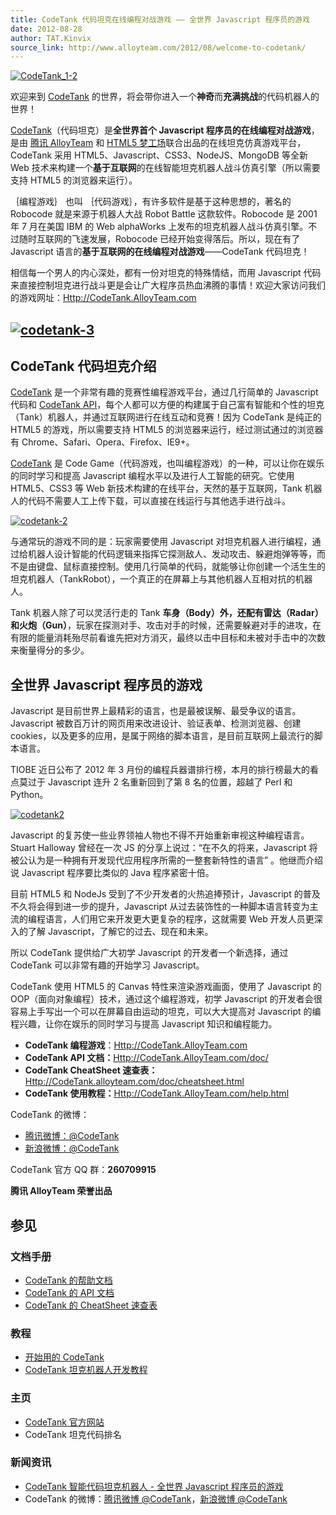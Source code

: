 ```yaml
---
title: CodeTank 代码坦克在线编程对战游戏 —— 全世界 Javascript 程序员的游戏
date: 2012-08-28
author: TAT.Kinvix
source_link: http://www.alloyteam.com/2012/08/welcome-to-codetank/
---
```


<!-- {% raw %} - for jekyll -->

[![](http://www.alloyteam.com/wp-content/uploads/2012/08/CodeTank_1-2.png "CodeTank_1-2")](http://www.alloyteam.com/wp-content/uploads/2012/08/CodeTank_1-2.png)

欢迎来到 [CodeTank](http://codetank.alloyteam.com/) 的世界，将会带你进入一个**神奇**而**充满挑战**的代码机器人的世界！

[CodeTank](http://codetank.alloyteam.com/)（代码坦克）是**全世界首个 Javascript 程序员的在线编程对战游戏**，是由 [腾讯 AlloyTeam](http://www.alloyteam.com/) 和 [HTML5 梦工场](http://www.html5dw.com/)联合出品的在线坦克仿真游戏平台，CodeTank 采用 HTML5、Javascript、CSS3、NodeJS、MongoDB 等全新 Web 技术来构建一个**基于互联网**的在线智能坦克机器人战斗仿真引擎（所以需要支持 HTML5 的浏览器来运行）。

｛编程游戏｝ 也叫 ｛代码游戏｝，有许多软件是基于这种思想的，著名的 Robocode 就是来源于机器人大战 Robot Battle 这款软件。Robocode 是 2001 年 7 月在美国 IBM 的 Web alphaWorks 上发布的坦克机器人战斗仿真引擎。不过随时互联网的飞速发展，Robocode 已经开始变得落后。所以，现在有了 Javascript 语言的**基于互联网的在线编程对战游戏**——CodeTank 代码坦克！

相信每一个男人的内心深处，都有一份对坦克的特殊情结，而用 Javascript 代码来直接控制坦克进行战斗更是会让广大程序员热血沸腾的事情！欢迎大家访问我们的游戏网址：[Http://CodeTank.AlloyTeam.com](http://codetank.alloyteam.com/ "《CodeTank 代码坦克》官方网站")

## [![](http://www.alloyteam.com/wp-content/uploads/2012/08/codetank-3.png "codetank-3")](http://www.alloyteam.com/wp-content/uploads/2012/08/codetank-3.png)

## CodeTank 代码坦克介绍

[CodeTank](http://codetank.alloyteam.com/) 是一个非常有趣的竞赛性编程游戏平台，通过几行简单的 Javascript 代码和 [CodeTank API](http://CodeTank.alloyteam.com/doc/)，每个人都可以方便的构建属于自己富有智能和个性的坦克（Tank）机器人，并通过互联网进行在线互动和竞赛！因为 CodeTank 是纯正的 HTML5 的游戏，所以需要支持 HTML5 的浏览器来运行，经过测试通过的浏览器有 Chrome、Safari、Opera、Firefox、IE9+。

[CodeTank](http://codetank.alloyteam.com/) 是 Code Game（代码游戏，也叫编程游戏）的一种，可以让你在娱乐的同时学习和提高 Javascript 编程水平以及进行人工智能的研究。它使用 HTML5、CSS3 等 Web 新技术构建的在线平台，天然的基于互联网，Tank 机器人的代码不需要人工上传下载，可以直接在线运行与其他选手进行战斗。

[![](http://www.alloyteam.com/wp-content/uploads/2012/08/codetank-2.png "codetank-2")](http://www.alloyteam.com/wp-content/uploads/2012/08/codetank-2.png)

与通常玩的游戏不同的是：玩家需要使用 Javascript 对坦克机器人进行编程，通过给机器人设计智能的代码逻辑来指挥它探测敌人、发动攻击、躲避炮弹等等，而不是由键盘、鼠标直接控制。使用几行简单的代码，就能够让你创建一个活生生的坦克机器人（TankRobot），一个真正的在屏幕上与其他机器人互相对抗的机器人。

Tank 机器人除了可以灵活行走的 Tank **车身（Body）**外，还配有**雷达（Radar）**和**火炮（Gun）**，玩家在探测对手、攻击对手的时候，还需要躲避对手的进攻，在有限的能量消耗殆尽前看谁先把对方消灭，最终以击中目标和未被对手击中的次数来衡量得分的多少。

## 全世界 Javascript 程序员的游戏

Javascript 是目前世界上最精彩的语言，也是最被误解、最受争议的语言。Javascript 被数百万计的网页用来改进设计、验证表单、检测浏览器、创建 cookies，以及更多的应用，是属于网络的脚本语言，是目前互联网上最流行的脚本语言。

TIOBE 近日公布了 2012 年 3 月份的编程兵器谱排行榜，本月的排行榜最大的看点莫过于 Javascript 连升 2 名重新回到了第 8 名的位置，超越了 Perl 和 Python。

[![](http://www.alloyteam.com/wp-content/uploads/2012/07/codetank2.png "codetank2")](http://www.alloyteam.com/wp-content/uploads/2012/07/codetank2.png)

Javascript 的复苏使一些业界领袖人物也不得不开始重新审视这种编程语言。Stuart Halloway 曾经在一次 JS 的分享上说过：“在不久的将来，Javascript 将被公认为是一种拥有开发现代应用程序所需的一整套新特性的语言” 。他继而介绍说 Javascript 程序要比类似的 Java 程序紧密十倍。

目前 HTML5 和 NodeJs 受到了不少开发者的火热追捧预计，Javascript 的普及不久将会得到进一步的提升，Javascript 从过去装饰性的一种脚本语言转变为主流的编程语言，人们用它来开发更大更复杂的程序，这就需要 Web 开发人员更深入的了解 Javascript，了解它的过去、现在和未来。

所以 CodeTank 提供给广大初学 Javascript 的开发者一个新选择，通过 CodeTank 可以非常有趣的开始学习 Javascript。

CodeTank 使用 HTML5 的 Canvas 特性来渲染游戏画面，使用了 Javascript 的 OOP（面向对象编程）技术，通过这个编程游戏，初学 Javascript 的开发者会很容易上手写出一个可以在屏幕自由运动的坦克，可以大大提高对 Javascript 的编程兴趣，让你在娱乐的同时学习与提高 Javascript 知识和编程能力。

-   **CodeTank 编程游戏**：[Http://CodeTank.AlloyTeam.com](http://codetank.alloyteam.com/ "《CodeTank 代码坦克》官方网站")
-   **CodeTank API 文档：**[Http://CodeTank.AlloyTeam.com/doc/](http://codetank.alloyteam.com/doc/ "《CodeTank 代码坦克》文档")
-   **CodeTank CheatSheet 速查表：** [Http://CodeTank.alloyteam.com/doc/cheatsheet.html](http://codetank.alloyteam.com/doc/cheatsheet.html)
-   **CodeTank 使用教程：**[Http://CodeTank.AlloyTeam.com/help.html](http://codetank.alloyteam.com/doc/)

CodeTank 的微博：

-   [腾讯微博：@CodeTank](http://t.qq.com/CodeTank)
-   [新浪微博：@CodeTank](http://www.weibo.com/CodeTank)

CodeTank 官方 QQ 群：**260709915**

**腾讯 AlloyTeam 荣誉出品**

## 参见

### 文档手册

-   [CodeTank 的帮助文档](http://codetank.alloyteam.com/help.html)
-   [CodeTank 的 API 文档](http://codetank.alloyteam.com/doc/)
-   [CodeTank 的 CheatSheet 速查表](http://codetank.alloyteam.com/doc/cheatsheet.html)

### 教程

-   [开始用的 CodeTank](http://codetank.alloyteam.com/help.html)
-   [CodeTank 坦克机器人开发教程](http://www.alloyteam.com/2012/08/codetank-development-tutorial/)

### 主页

-   [CodeTank 官方网站](http://codetank.alloyteam.com/)
-   CodeTank 坦克代码排名

### 新闻资讯

-   [CodeTank 智能代码坦克机器人 - 全世界 Javascript 程序员的游戏](http://www.alloyteam.com/2012/08/welcome-to-codetank/)
-   CodeTank 的微博：[腾讯微博 @CodeTank](http://t.qq.com/CodeTank)，[新浪微博 @CodeTank](http://www.weibo.com/CodeTank)

<!-- {% endraw %} - for jekyll -->